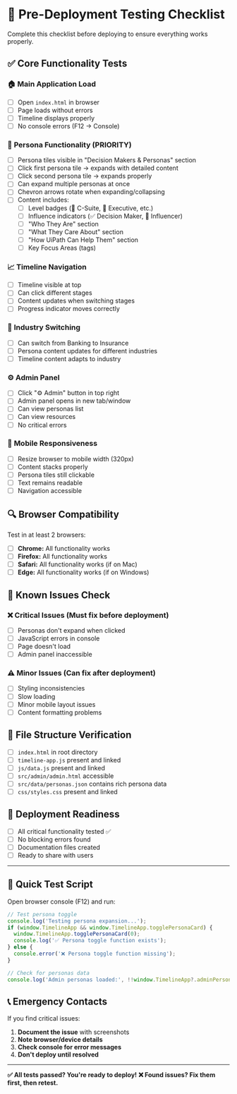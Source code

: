# 🧪 Pre-Deployment Testing Checklist

Complete this checklist before deploying to ensure everything works properly.

## ✅ Core Functionality Tests

### 🏠 **Main Application Load**
- [ ] Open `index.html` in browser
- [ ] Page loads without errors
- [ ] Timeline displays properly
- [ ] No console errors (F12 → Console)

### 👥 **Persona Functionality** (PRIORITY)
- [ ] Persona tiles visible in "Decision Makers & Personas" section
- [ ] Click first persona tile → expands with detailed content
- [ ] Click second persona tile → expands properly
- [ ] Can expand multiple personas at once
- [ ] Chevron arrows rotate when expanding/collapsing
- [ ] Content includes:
  - [ ] Level badges (👑 C-Suite, 🎯 Executive, etc.)
  - [ ] Influence indicators (✅ Decision Maker, 🤝 Influencer)
  - [ ] "Who They Are" section
  - [ ] "What They Care About" section  
  - [ ] "How UiPath Can Help Them" section
  - [ ] Key Focus Areas (tags)

### 📈 **Timeline Navigation**
- [ ] Timeline visible at top
- [ ] Can click different stages
- [ ] Content updates when switching stages
- [ ] Progress indicator moves correctly

### 🎯 **Industry Switching**
- [ ] Can switch from Banking to Insurance
- [ ] Persona content updates for different industries
- [ ] Timeline content adapts to industry

### ⚙️ **Admin Panel**
- [ ] Click "⚙️ Admin" button in top right
- [ ] Admin panel opens in new tab/window
- [ ] Can view personas list
- [ ] Can view resources
- [ ] No critical errors

### 📱 **Mobile Responsiveness**
- [ ] Resize browser to mobile width (320px)
- [ ] Content stacks properly
- [ ] Persona tiles still clickable
- [ ] Text remains readable
- [ ] Navigation accessible

## 🔍 Browser Compatibility

Test in at least 2 browsers:
- [ ] **Chrome:** All functionality works
- [ ] **Firefox:** All functionality works  
- [ ] **Safari:** All functionality works (if on Mac)
- [ ] **Edge:** All functionality works (if on Windows)

## 🐛 Known Issues Check

### ❌ **Critical Issues** (Must fix before deployment)
- [ ] Personas don't expand when clicked
- [ ] JavaScript errors in console
- [ ] Page doesn't load
- [ ] Admin panel inaccessible

### ⚠️ **Minor Issues** (Can fix after deployment)
- [ ] Styling inconsistencies
- [ ] Slow loading
- [ ] Minor mobile layout issues
- [ ] Content formatting problems

## 📂 File Structure Verification

- [ ] `index.html` in root directory
- [ ] `timeline-app.js` present and linked
- [ ] `js/data.js` present and linked
- [ ] `src/admin/admin.html` accessible
- [ ] `src/data/personas.json` contains rich persona data
- [ ] `css/styles.css` present and linked

## 🚀 Deployment Readiness

- [ ] All critical functionality tested ✅
- [ ] No blocking errors found
- [ ] Documentation files created
- [ ] Ready to share with users

---

## 🎯 Quick Test Script

Open browser console (F12) and run:
```javascript
// Test persona toggle
console.log('Testing persona expansion...');
if (window.TimelineApp && window.TimelineApp.togglePersonaCard) {
  window.TimelineApp.togglePersonaCard(0);
  console.log('✅ Persona toggle function exists');
} else {
  console.error('❌ Persona toggle function missing');
}

// Check for personas data
console.log('Admin personas loaded:', !!window.TimelineApp?.adminPersonas);
```

## 📞 Emergency Contacts

If you find critical issues:
1. **Document the issue** with screenshots
2. **Note browser/device details**
3. **Check console for error messages**
4. **Don't deploy until resolved**

---

**✅ All tests passed? You're ready to deploy!**
**❌ Found issues? Fix them first, then retest.**